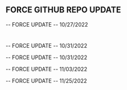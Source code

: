 ## FORCE GITHUB REPO UPDATE 

-- FORCE UPDATE -- 10/27/2022
#

-- FORCE UPDATE -- 10/31/2022

-- FORCE UPDATE -- 10/31/2022

-- FORCE UPDATE -- 11/03/2022

-- FORCE UPDATE -- 11/25/2022

